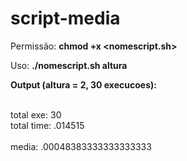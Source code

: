 # script-media

Permissão: <b>chmod +x <nomescript.sh></b>

Uso: <b>./nomescript.sh altura </b>

<b>Output (altura = 2, 30 execucoes):</b><br/><br/>

total exe:  30<br/>
total time:  .014515<br/>    
media:  .00048383333333333333<br/>


